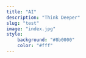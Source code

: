 ```yaml
---
title: "AI"
description: "Think Deeper"
slug: "test"
image: "index.jpg"
style:
    background: "#8b0000"
    color: "#fff"
---
```


